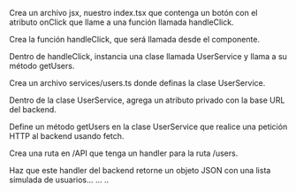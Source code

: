 Crea un archivo jsx, nuestro index.tsx que contenga un botón con el atributo onClick que llame a una función llamada handleClick.

Crea  la función handleClick, que será llamada desde el  componente.

Dentro de handleClick, instancia una clase llamada UserService y llama a su método getUsers.

Crea un archivo services/users.ts donde definas la clase UserService.

Dentro de la clase UserService, agrega un atributo privado con la base URL del backend.

Define un método getUsers en la clase UserService que realice una petición HTTP al backend usando fetch.

Crea una ruta en /API  que tenga un handler para la ruta /users.

Haz que este handler del backend retorne un objeto JSON con una lista simulada de usuarios... ... ..